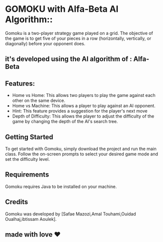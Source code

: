 # GOMOKU with Alfa-Beta AI Algorithm::

Gomoku is a two-player strategy game played on a grid. The objective of the game is to get five of your pieces in a row (horizontally, vertically, or diagonally) before your opponent does.
## it's developed using the AI algorithm of : Alfa-Beta 

## Features:

- Home vs Home: This allows two players to play the game against each other on the same device.
- Home vs Machine: This allows a player to play against an AI opponent.
- Hint: This feature provides a suggestion for the player's next move
- Depth of Difficulty: This allows the player to adjust the difficulty of the game by changing the depth of the AI's search tree.

## Getting Started

To get started with Gomoku, simply download the project and run the main class. Follow the on-screen prompts to select your desired game mode and set the difficulty level.

## Requirements

Gomoku requires Java to be installed on your machine.

## Credits

Gomoku was developed by [Safae Mazozi,Amal Touhami,Ouidad Oualhaj,ibtissam Aoulek].

## made  with love  ♥ 





